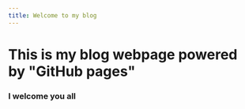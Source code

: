 ```yaml
---
title: Welcome to my blog
---
```


# This is my blog webpage powered by "GitHub pages"
### I welcome you all
